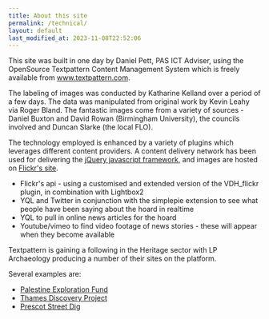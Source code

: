 ```yaml
---
title: About this site
permalink: /technical/
layout: default
last_modified_at: 2023-11-08T22:52:06
---
```


This site was built in one day by Daniel Pett, PAS ICT Adviser, using the OpenSource
Textpattern Content Management System which is freely available from <a href="http://www.textpattern.com" title="Textpattern's website">www.textpattern.com</a>.

The labeling of images was conducted by Katharine Kelland over a period of a few days.
The data was manipulated from original work by Kevin Leahy via Roger Bland. The
fantastic images come from a variety of sources - Daniel Buxton and David Rowan
(Birmingham University), the councils involved and Duncan Slarke (the local FLO).

The technology employed is enhanced by a variety of plugins which leverages
different content providers. A content delivery network has been used for
delivering the <a href="http://www.jquery.com" title="The jQuery framework">jQuery javascript framework</a>,
and images are hosted on <a href="http://www.flickr.com" title="The flickr website">Flickr's site</a>.

* Flickr's api - using a customised and extended version of the VDH_flickr plugin, in combination with Lightbox2
* YQL and Twitter in conjunction with the simplepie extension to see what people have been saying about the hoard in realtime
* YQL to pull in online news articles for the hoard
* Youtube/vimeo to find video footage of news stories - these will appear when they become available

Textpattern is gaining a following in the Heritage sector with LP Archaeology producing a
number of their sites on the platform.

Several examples are:

* <a href="http://www.pef.org.uk" title="The Palestine Exploration Fund's website">Palestine Exploration Fund</a>
* <a href="http://www.thamesdiscovery.org" title="The Thames Discovery Project website">Thames Discovery Project</a>
* <a href="http://www.lparchaeology.com/prescot/" title="The Prescot Street dig website">Prescot Street Dig</a>
